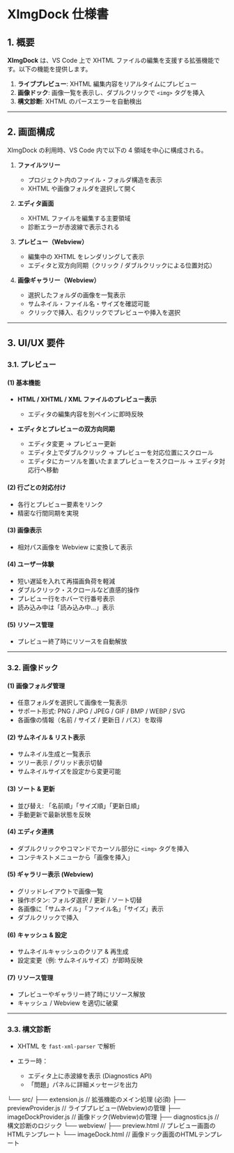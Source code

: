 # **XImgDock 仕様書**

## 1. 概要

**XImgDock** は、VS Code 上で XHTML ファイルの編集を支援する拡張機能です。以下の機能を提供します。

1. **ライブプレビュー**: XHTML 編集内容をリアルタイムにプレビュー
2. **画像ドック**: 画像一覧を表示し、ダブルクリックで `<img>` タグを挿入
3. **構文診断**: XHTML のパースエラーを自動検出

---

## 2. 画面構成

XImgDock の利用時、VS Code 内で以下の 4 領域を中心に構成される。

1. **ファイルツリー**

   * プロジェクト内のファイル・フォルダ構造を表示
   * XHTML や画像フォルダを選択して開く

2. **エディタ画面**

   * XHTML ファイルを編集する主要領域
   * 診断エラーが赤波線で表示される

3. **プレビュー（Webview）**

   * 編集中の XHTML をレンダリングして表示
   * エディタと双方向同期（クリック / ダブルクリックによる位置対応）

4. **画像ギャラリー（Webview）**

   * 選択したフォルダの画像を一覧表示
   * サムネイル・ファイル名・サイズを確認可能
   * クリックで挿入、右クリックでプレビューや挿入を選択

---

## 3. UI/UX 要件

### 3.1. プレビュー

#### (1) 基本機能

* **HTML / XHTML / XML ファイルのプレビュー表示**

  * エディタの編集内容を別ペインに即時反映

* **エディタとプレビューの双方向同期**

  * エディタ変更 → プレビュー更新
  * エディタ上でダブルクリック → プレビューを対応位置にスクロール
  * エディタにカーソルを置いたままプレビューをスクロール → エディタ対応行へ移動

#### (2) 行ごとの対応付け

* 各行とプレビュー要素をリンク
* 精密な行間同期を実現

#### (3) 画像表示

* 相対パス画像を Webview に変換して表示

#### (4) ユーザー体験

* 短い遅延を入れて再描画負荷を軽減
* ダブルクリック・スクロールなど直感的操作
* プレビュー行をホバーで行番号表示
* 読み込み中は「読み込み中…」表示

#### (5) リソース管理

* プレビュー終了時にリソースを自動解放

---

### 3.2. 画像ドック

#### (1) 画像フォルダ管理

* 任意フォルダを選択して画像を一覧表示
* サポート形式: PNG / JPG / JPEG / GIF / BMP / WEBP / SVG
* 各画像の情報（名前 / サイズ / 更新日 / パス）を取得

#### (2) サムネイル & リスト表示

* サムネイル生成と一覧表示
* ツリー表示 / グリッド表示切替
* サムネイルサイズを設定から変更可能

#### (3) ソート & 更新

* 並び替え: 「名前順」「サイズ順」「更新日順」
* 手動更新で最新状態を反映

#### (4) エディタ連携

* ダブルクリックやコマンドでカーソル部分に `<img>` タグを挿入
* コンテキストメニューから「画像を挿入」

#### (5) ギャラリー表示 (Webview)

* グリッドレイアウトで画像一覧
* 操作ボタン: フォルダ選択 / 更新 / ソート切替
* 各画像に「サムネイル」「ファイル名」「サイズ」表示
* ダブルクリックで挿入

#### (6) キャッシュ & 設定

* サムネイルキャッシュのクリア & 再生成
* 設定変更（例: サムネイルサイズ）が即時反映

#### (7) リソース管理

* プレビューやギャラリー終了時にリソース解放
* キャッシュ / Webview を適切に破棄

---

### 3.3. 構文診断

* XHTML を `fast-xml-parser` で解析
* エラー時：

  * エディタ上に赤波線を表示 (Diagnostics API)
  * 「問題」パネルに詳細メッセージを出力


└── src/
    ├── extension.js          // 拡張機能のメイン処理 (必須)
    ├── previewProvider.js    // ライブプレビュー(Webview)の管理
    ├── imageDockProvider.js  // 画像ドック(Webview)の管理
    ├── diagnostics.js        // 構文診断のロジック
    └── webview/
        ├── preview.html      // プレビュー画面のHTMLテンプレート
        └── imageDock.html    // 画像ドック画面のHTMLテンプレート